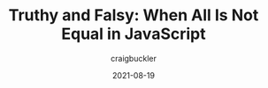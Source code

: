 ---
author: craigbuckler
date: 2021-08-19
publisher: sitepointdotcom
tags:
  - javascript
target_url: https://www.sitepoint.com/javascript-truthy-falsy/
title: "Truthy and Falsy: When All Is Not Equal in JavaScript"
---